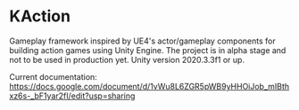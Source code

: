 # KAction
Gameplay framework inspired by UE4's actor/gameplay components for building action games using Unity Engine. The project is in alpha stage and not to be used in production yet. Unity version 2020.3.3f1 or up. 

Current documentation: https://docs.google.com/document/d/1vWu8L6ZGR5pWB9yHHOiJob_mIBthxz6s-_bF1yar2fI/edit?usp=sharing
